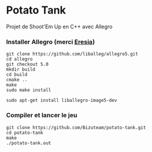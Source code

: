 # Potato Tank
Projet de Shoot'Em Up en C++ avec Allegro

### Installer Allegro (merci [Eresia](https://www.github.com/Eresia "Github de Eresia"))
```
git clone https://github.com/liballeg/allegro5.git
cd allegro
git checkout 5.0
mkdir build
cd build
cmake ..
make
sudo make install

sudo apt-get install liballegro-image5-dev
```

### Compiler et lancer le jeu
```
git clone https://github.com/Bizuteam/potato-tank.git
cd potato-tank
make
./potato-tank.out
```
